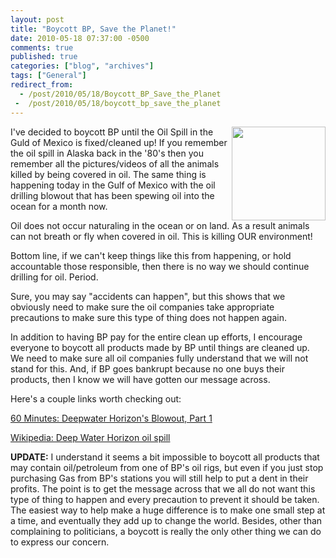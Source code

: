 ```yaml
---
layout: post
title: "Boycott BP, Save the Planet!"
date: 2010-05-18 07:37:00 -0500
comments: true
published: true
categories: ["blog", "archives"]
tags: ["General"]
redirect_from: 
  - /post/2010/05/18/Boycott_BP_Save_the_Planet
 -  /post/2010/05/18/boycott_bp_save_the_planet
---
```

<!-- more -->
<p><a href="http://www.guardian.co.uk/environment/2010/may/10/deepwater-horizon-oil-junk-shot"><img style="float: right; border: 0;" src="/images/posts2010/5/bird-at-deepwater-horizon-006.jpg" alt="" width="150" /></a></p>
<p>I've decided to boycott BP until the Oil Spill in the Guld of Mexico is fixed/cleaned up! If you remember the oil spill in Alaska back in the '80's then you remember all the pictures/videos of all the animals killed by being covered in oil. The same thing is happening today in the Gulf of Mexico with the oil drilling blowout that has been spewing oil into the ocean for a month now.</p>
<p>Oil does not occur naturaling in the ocean or on land. As a result animals can not breath or fly when covered in oil. This is killing OUR environment!</p>
<p>Bottom line, if we can't keep things like this from happening, or hold accountable those responsible, then there is no way we should continue drilling for oil. Period.</p>
<p>Sure, you may say "accidents can happen", but this shows that we obviously need to make sure the oil companies take appropriate precautions to make sure this type of thing does not happen again.</p>
<p>In addition to having BP pay for the entire clean up efforts, I encourage everyone to boycott all products made by BP until things are cleaned up. We need to make sure all oil companies fully understand that we will not stand for this. And, if BP goes bankrupt because no one buys their products, then I know we will have gotten our message across.</p>
<p>Here's a couple links worth checking out:</p>
<p><a href="http://www.cbsnews.com/video/watch/?id=6490348n&amp;tag=contentMain;contentAux">60 Minutes: Deepwater Horizon's Blowout, Part 1</a></p>
<p><a href="http://en.wikipedia.org/wiki/Deepwater_Horizon_oil_spill">Wikipedia: Deep Water Horizon oil spill</a></p>
<p><strong>UPDATE:</strong> I understand it seems a bit impossible to boycott all products that may contain oil/petroleum from one of BP's oil rigs, but even if you just stop purchasing Gas from BP's stations you will still help to put a dent in their profits. The point is to get the message across that we all do not want this type of thing to happen and every precaution to prevent it should be taken. The easiest way to help make a huge difference is to make one small step at a time, and eventually they add up to change the world. Besides, other than complaining to politicians, a boycott is really the only other thing we can do to express our concern.</p>
